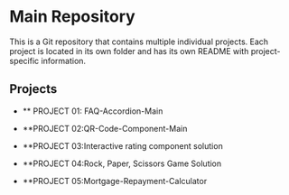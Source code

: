 # Main Repository

This is a Git repository that contains multiple individual projects. Each project is located in its own folder and has its own README with project-specific information.

## Projects

- ** PROJECT 01: FAQ-Accordion-Main

- **PROJECT 02:QR-Code-Component-Main

- **PROJECT 03:Interactive rating component solution

- **PROJECT 04:Rock, Paper, Scissors Game Solution

- **PROJECT 05:Mortgage-Repayment-Calculator
